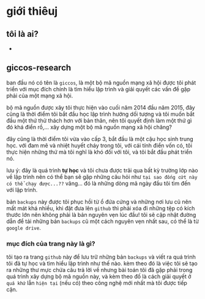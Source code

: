 # giới thiêuj

## tôi là ai?

-

## giccos-research

ban đầu nó có tên là `giccos`, là một bộ mã nguồn mạng xã hội được tôi phát triển với mục đích chính là tìm hiểu lập trình và giải quyết các vấn đề gặp phải của một mạng xã hội.

bộ mã nguồn được xây tôi thực hiện vào cuối năm 2014 đầu năm 2015, đây cũng là thời điểm tôi bắt đầu học lập trình hướng dối tượng và tôi muốn bắt đầu một thứ thử thách hơn với bản thân, nên tôi quyết định làm một thứ gì đó khá điển rồ,... xây dựng một bộ mã nguồn mạng xã hội chăng?

đây cũng là thời điểm tôi vừa vào cấp 3, bắt đầu là một cậu học sinh trung học. với đam mê và nhiệt huyết cháy trong tôi, với cái tính điển vốn có, tôi thực hiện những thứ mà tôi nghĩ là khó đối với tôi, và tôi bắt đầu phát triển nó.

lưu ý: đây là quá trình **tự học** và tôi chưa được trãi qua bất kỳ trường lớp nào về lập trình nên có thể bạn sẽ gặp những câu hỏi như `tại sao đống cứt này có thể chạy được...??` vâng... đó là những dòng mã ngày đầu tôi tìm đến với lập trình.

bản `backups` này được tôi phục hồi từ ổ đứa cứng và những nơi lưu cũ nên mất mát khá nhiều, khi đặt đưa lên `github` thì phải xóa đi những tệp có kích thước lớn nên không phải là bản nguyên vẹn lúc đầu! tôi sẽ cập nhật đường dẫn để tải những bản `backups` cũ một cách nguyên vẹn nhất sau, có thể là từ `google drive`.

### mục đích của trang này là gì?

tôi tạo ra trang `github` này để lưu trữ những bản `backups` và viết ra quá trình tôi đã tự học và tìm hiểu lập trình như thế nào. kèm theo đó là việc tôi sẽ tạo ra những thư mực chứa câu trả lời về nhưng bài toán tôi đã gặp phải trong quá trình xây dựng bộ mã nguồn này, và kèm theo đố là cách giải quyết ở `quá khứ` lẫn `hiện tại` (nếu có) theo công nghệ mới nhất mà tôi được tiếp cận.
